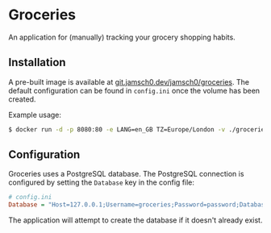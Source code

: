 # Groceries
An application for (manually) tracking your grocery shopping habits.

## Installation
A pre-built image is available at [git.jamsch0.dev/jamsch0/groceries](https://git.jamsch0.dev/jamsch0/-/packages/container/groceries).
The default configuration can be found in `config.ini` once the volume has been created.

Example usage:
```bash
$ docker run -d -p 8080:80 -e LANG=en_GB TZ=Europe/London -v ./groceries:/config git.jamsch0.dev/jamsch0/groceries
```

## Configuration
Groceries uses a PostgreSQL database. The PostgreSQL connection is configured by setting the `Database` key in the config file:

```ini
# config.ini
Database = "Host=127.0.0.1;Username=groceries;Password=password;Database=groceries"
```

The application will attempt to create the database if it doesn't already exist.
